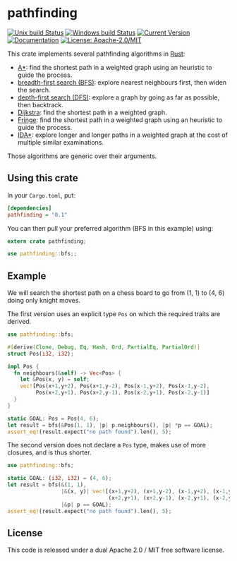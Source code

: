# pathfinding

[![Unix build Status](https://travis-ci.org/samueltardieu/pathfinding.svg?branch=master)](https://travis-ci.org/samueltardieu/pathfinding)
[![Windows build Status](https://ci.appveyor.com/api/projects/status/github/samueltardieu/pathfinding?branch=master&svg=true)](https://ci.appveyor.com/project/samueltardieu/pathfinding)
[![Current Version](https://img.shields.io/crates/v/pathfinding.svg)](https://crates.io/crates/pathfinding)
[![Documentation](https://docs.rs/pathfinding/badge.svg)](https://docs.rs/pathfinding)
[![License: Apache-2.0/MIT](https://img.shields.io/crates/l/pathfinding.svg)](#license)

This crate implements several pathfinding algorithms in [Rust]():

- [A*](): find the shortest path in a weighted graph using an heuristic to guide the process.
- [breadth-first search (BFS)](): explore nearest neighbours first, then widen the search.
- [depth-first search (DFS)](): explore a graph by going as far as possible, then backtrack.
- [Dijkstra](): find the shortest path in a weighted graph.
- [Fringe](): find the shortest path in a weighted graph using an heuristic to guide the process.
- [IDA*](): explore longer and longer paths in a weighted graph at the cost of multiple similar examinations.

Those algorithms are generic over their arguments.

## Using this crate

In your `Cargo.toml`, put:

``` ini
[dependencies]
pathfinding = "0.1"
```

You can then pull your preferred algorithm (BFS in this example) using:

``` rust
extern crate pathfinding;

use pathfinding::bfs;;
```

## Example


We will search the shortest path on a chess board to go from (1, 1) to (4, 6) doing only knight
moves.

The first version uses an explicit type `Pos` on which the required traits are derived.

``` rust
use pathfinding::bfs;

#[derive(Clone, Debug, Eq, Hash, Ord, PartialEq, PartialOrd)]
struct Pos(i32, i32);

impl Pos {
  fn neighbours(&self) -> Vec<Pos> {
    let &Pos(x, y) = self;
    vec![Pos(x+1,y+2), Pos(x+1,y-2), Pos(x-1,y+2), Pos(x-1,y-2),
         Pos(x+2,y+1), Pos(x+2,y-1), Pos(x-2,y+1), Pos(x-2,y-1)]
  }
}

static GOAL: Pos = Pos(4, 6);
let result = bfs(&Pos(1, 1), |p| p.neighbours(), |p| *p == GOAL);
assert_eq!(result.expect("no path found").len(), 5);
```

The second version does not declare a `Pos` type, makes use of more closures,
and is thus shorter.

``` rust
use pathfinding::bfs;

static GOAL: (i32, i32) = (4, 6);
let result = bfs(&(1, 1),
                 |&(x, y)| vec![(x+1,y+2), (x+1,y-2), (x-1,y+2), (x-1,y-2),
                                (x+2,y+1), (x+2,y-1), (x-2,y+1), (x-2,y-1)],
                 |&p| p == GOAL);
assert_eq!(result.expect("no path found").len(), 5);
```

## License

This code is released under a dual Apache 2.0 / MIT free software license.

[A*]: https://en.wikipedia.org/wiki/A*_search_algorithm
[BFS]: https://en.wikipedia.org/wiki/Breadth-first_search
[DFS]: https://en.wikipedia.org/wiki/Depth-first_search
[Dijkstra]: https://en.wikipedia.org/wiki/Dijkstra's_algorithm
[Fringe]: https://en.wikipedia.org/wiki/Fringe_search
[IDA*]: https://en.wikipedia.org/wiki/Iterative_deepening_A*
[Rust]: https://rust-lang.org/
